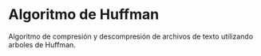 # Algoritmo de Huffman
Algoritmo de compresión y descompresión de archivos de texto utilizando arboles de Huffman.
